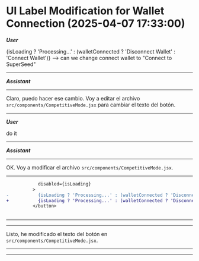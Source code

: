 <!-- Generated by SpecStory -->

# UI Label Modification for Wallet Connection (2025-04-07 17:33:00)

_**User**_

   {isLoading ? 'Processing...' : (walletConnected ? 'Disconnect Wallet' : 'Connect Wallet')} --> can we change connect wallet to "Connect to SuperSeed"

---

_**Assistant**_



---

Claro, puedo hacer ese cambio. Voy a editar el archivo `src/components/CompetitiveMode.jsx` para cambiar el texto del botón.

---

_**User**_

do it

---

_**Assistant**_



---

OK. Voy a modificar el archivo `src/components/CompetitiveMode.jsx`.

---

```diff
            disabled={isLoading}
          >
-           {isLoading ? 'Processing...' : (walletConnected ? 'Disconnect Wallet' : 'Connect Wallet')}
+           {isLoading ? 'Processing...' : (walletConnected ? 'Disconnect Wallet' : 'Connect to SuperSeed')}
          </button>
          
```

---



---

Listo, he modificado el texto del botón en `src/components/CompetitiveMode.jsx`.

---



---

